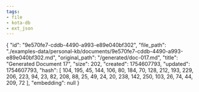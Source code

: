```yaml
---
tags:
- file
- kota-db
- ext_json
---
```

{
  "id": "9e570fe7-cddb-4490-a993-e89e040bf302",
  "file_path": "./examples-data/personal-kb/documents/9e570fe7-cddb-4490-a993-e89e040bf302.md",
  "original_path": "/generated/doc-017.md",
  "title": "Generated Document 17",
  "size": 202,
  "created": 1754607793,
  "updated": 1754607793,
  "hash": [
    104,
    195,
    45,
    144,
    106,
    80,
    184,
    70,
    128,
    212,
    193,
    229,
    206,
    223,
    94,
    23,
    82,
    208,
    88,
    25,
    49,
    24,
    20,
    238,
    142,
    250,
    103,
    26,
    74,
    44,
    209,
    72
  ],
  "embedding": null
}